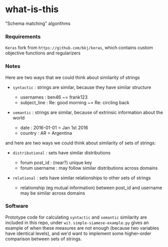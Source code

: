 # what-is-this

"Schema matching" algorithms

### Requirements

`Keras` fork from `https://github.com/bkj/keras`, which contains custom objective functions and regularizers

### Notes

Here are two ways that we could think about similarity of strings

- `syntactic` : strings are similar, because they have similar structure
   - usernames : ben46 ~= frank123
   - subject_line : Re: good morning ~= Re: circling back
   
- `semantic` : strings are similar, because of extrinsic information about the world
  - date : 2016-01-01 = Jan 1st 2016
  - country : AR = Argentina

and here are two ways we could think about similarity of sets of strings:

- `distributional` : sets have similar distributions
  - forum post_id  : (near?) unique key
  - forum username : may follow similar distributions across domains
  
- `relational` : sets have similar relationships to other sets of strings
  - relationship (eg mutual information) between post_id and username may be similar across domains

### Software

Prototype code for calculating `syntactic` and `semantic` similarity are included in this repo, under `wit`.  `simple-siamese-example.py` gives an example of when these measures are not enough (because two variables have identical levels), and we'd want to implement some higher-order comparison between sets of strings.
